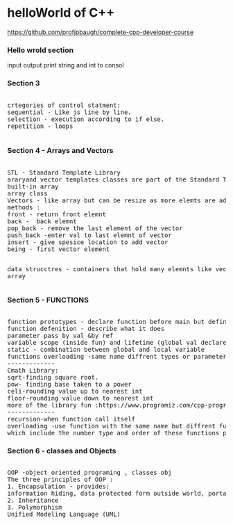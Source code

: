 # helloWorld of C++

https://github.com/profjpbaugh/complete-cpp-developer-course

<h3>Hello wrold section </h3>
input output print string and int to consol


<h3>Section 3 </h3>
<pre>  
crtegories of control statment:
sequential - Like js line by line.
selection - execution according to if else.
repetition - loops

</pre>


<h3>Section 4 - Arrays and Vectors</h3>
<pre> 
STL - Standard Template Library
araryand vector templates classes are part of the Standard Template Library
built-in array
array class
Vectors - like array but can be resize as more elemts are added to them(no need spesify initial capacity)
methods :
front - return front elemnt
back -  back elemnt
pop_back - remove the last element of the vector
push_back -enter val to last elemnt of vector
insert - give spesice location to add vector
being - first vector element


data strucctres - containers that hold many elemnts like vector or array
</pre>


<h3>Section 5 - FUNCTIONS </h3>
<pre>  
function prototypes - declare function before main but define it after main (42)
function defenition - describe what it does
parameter pass by val &by ref
variable scope (inside fun) and lifetime (global val declare above main)
static - combination between global and local variable
functions overloading -same name diffrent types or parameter
-------------
Cmath Library:
sqrt-finding square root.
pow- finding base taken to a power
celi-rounding value up to nearest int
floor-rounding value down to nearest int
more of the library fun :https://www.programiz.com/cpp-programming/library-function/cmath
-------------
recursion-when function call itself 
overloading -use function with the same name but diffrent function signatures 
which include the number type and order of these functions parameter
</pre>

<h3>Section 6 - classes and Objects </h3>
<pre>  
OOP -object oriented programing , classes obj
The three principles of OOP :
1. Encapsulation - provides: 
information hiding, data protected form outside world, portability
2. Inheritance
3. Polymorphism
Unified Modeling Language (UML)

</pre>
